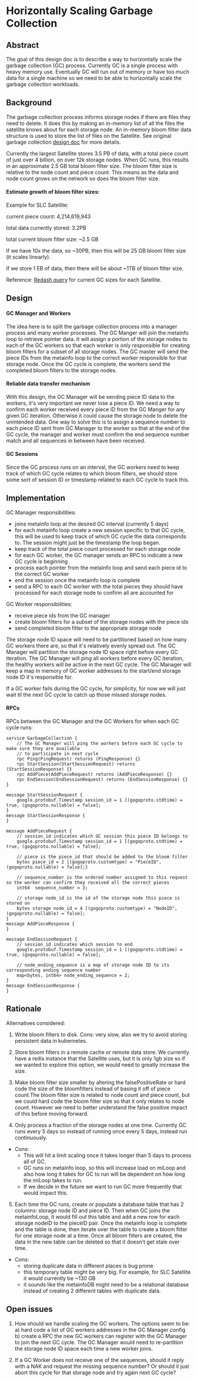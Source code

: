 # Horizontally Scaling Garbage Collection

## Abstract

The goal of this design doc is to describe a way to horizontally scale the garbage collection (GC) process. Currently GC is a single process with heavy memory use. Eventually GC will run out of memory or have too much data for a single machine so we need to be able to horizontally scale the garbage collection workloads.

## Background

The garbage collection process informs storage nodes if there are files they need to delete. It does this by making an in-memory list of all the files the satellite knows about for each storage node. An in-memory bloom filter data structure is used to store the list of files on the Satellite. See original garbage collection [design doc](garbage-collection.md) for more details.

Currently the largest Satellite stores 3.5 PB of data, with a total piece count of just over 4 billion, on over 12k storage nodes. When GC runs, this results in an approximate 2.5 GB total bloom filter size. The bloom filter size is relative to the node count and piece count. This means as the data and node count grows on the network so does the bloom filter size.

#### Estimate growth of bloom filter sizes:

Example for SLC Satellite:

current piece count: 4,214,619,943

total data currently stored: 3.2PB

total current bloom filter size: ~2.5 GB

If we have 10x the data, so ~30PB, then this will be 25 GB bloom filter size (it scales linearly).

If we store 1 EB of data, then there will be about ~1TB of bloom filter size.

Reference: [Redash query](https://redash.datasci.storj.io/queries/1224) for current GC sizes for each Satellite.

## Design

#### GC Manager and Workers
The idea here is to split the garbage collection process into a manager process and many worker processes. The GC Manger will join the metainfo loop to retrieve pointer data. It will assign a portion of the storage nodes to each of the GC workers so that each worker is only responsible for creating bloom filters for a subset of all storage nodes. The GC master will send the piece IDs from the metainfo loop to the correct worker responsible for that storage node. Once the GC cycle is complete, the workers send the completed bloom filters to the storage nodes.

#### Reliable data transfer mechanism
With this design, the GC Manager will be sending piece ID data to the workers, it's very important we never lose a piece ID. We need a way to confirm each worker received every piece ID from the GC Manger for any given GC iteration. Otherwise it could cause the storage node to delete the unintended data. One way to solve this is to assign a sequence number to each piece ID sent from GC Manager to the worker so that at the end of the GC cycle, the manager and worker must confirm the end sequence number match and all sequences in between have been received.

#### GC Sessions
Since the GC process runs on an interval, the GC workers need to keep track of which GC cycle relates to which bloom filters, we should store some sort of session ID or timestamp related to each GC cycle to track this.

## Implementation

GC Manager responsibilities:
- joins metainfo loop at the desired GC interval (currently 5 days)
- for each metainfo loop create a new session specific to that GC cycle, this will be used to keep track of which GC cycle the data corresponds to. The session might just be the timestamp the loop began.
- keep track of the total piece count processed for each storage node
- for each GC worker, the GC manager sends an RPC to indicate a new GC cycle is beginning
- process each pointer from the metainfo loop and send each piece id to the correct GC worker
- end the session once the metainfo loop is complete
- send a RPC to each GC worker with the total pieces they should have processed for each storage node to confirm all are accounted for

GC Worker responsibilities:
- receive piece ids from the GC manager
- create bloom filters for a subset of the storage nodes with the piece ids
- send completed bloom filter to the appropriate storage node

The storage node ID space will need to be partitioned based on how many GC workers there are, so that it's relatively evenly spread out. The GC Manager will partition the storage node ID space right before every GC iteration. The GC Manager will ping all workers before every GC iteration, the healthy workers will be active in the next GC cycle. The GC Manager will keep a map in memory of GC worker addresses to the start/end storage node ID it's responsible for.

If a GC worker fails during the GC cycle, for simplicity, for now we will just wait til the next GC cycle to catch up those missed storage nodes.

#### RPCs

RPCs between the GC Manager and the GC Workers for when each GC cycle runs:
```
service GarbageCollection {
    // The GC Manager will ping the workers before each GC cycle to make sure they are available
    // to participate in next cycle
    rpc Ping(PingRequest) returns (PingResponse) {}
    rpc StartSession(StartSessionRequest) returns (StartSessionResponse) {}
    rpc AddPiece(AddPieceRequest) returns (AddPieceResponse) {}
    rpc EndSession(EndSessionRequest) returns (EndSessionResponse) {}
}

message StartSessionRequest {
    google.protobuf.Timestamp session_id = 1 [(gogoproto.stdtime) = true, (gogoproto.nullable) = false];
}
message StartSessionResponse {
}

message AddPieceRequest {
    // session_id indicates which GC session this piece ID belongs to
    google.protobuf.Timestamp session_id = 1 [(gogoproto.stdtime) = true, (gogoproto.nullable) = false];

    // piece is the piece_id that should be added to the bloom filter
    bytes piece_id = 2 [(gogoproto.customtype) = "PieceID", (gogoproto.nullable) = false];}

    // sequence_number is the ordered number assigned to this request so the worker can confirm they received all the correct pieces
    int64  sequence_number = 3;

    // storage node_id is the id of the storage node this piece is stored on
    bytes storage node_id = 4 [(gogoproto.customtype) = "NodeID", (gogoproto.nullable) = false];
}
message AddPieceResponse {
}

message EndSessionRequest {
    // session_id indicates which session to end
    google.protobuf.Timestamp session_id = 1 [(gogoproto.stdtime) = true, (gogoproto.nullable) = false];

    // node_ending_sequence is a map of storage node ID to its corresponding ending sequence number
    map<bytes, int64> node_ending_sequence = 2;
}
message EndSessionResponse {
}
```

## Rationale

Alternatives considered:
1. Write bloom filters to disk. Cons: very slow, also we try to avoid storing persistent data in kubernetes.

2. Store bloom filters in a remote cache or remote data store. We currently have a redis instance that the Satellite uses, but it is only 1gb size so if we wanted to explore this option, we would need to greatly increase the size.

3. Make bloom filter size smaller by altering the falsePositiveRate or hard code the size of the bloomfilters instead of basing it off of piece count.The bloom filter size is related to node count and piece count, but we could hard code the bloom filter size so that it only relates to node count. However we need to better understand the false positive impact of this before moving forward.

4. Only process a fraction of the storage nodes at one time. Currently GC runs every 5 days so instead of running once every 5 days, instead run continuously.
- Cons:
  - This will hit a limit scaling once it takes longer than 5 days to process all of GC.
  - GC runs on metainfo loop, so this will increase load on miLoop and also how long it takes for GC to run will be dependent on how long the miLoop takes to run.
  - If we decide in the future we want to run GC more frequently that would impact this.

5. Each time the GC runs, create or populate a database table that has 2 columns: storage node ID and piece ID. Then when GC joins the metainfoLoop, it would fill out this table and add a new row for each storage nodeID to the pieceID pair. Once the metainfo loop is complete and the table is done, then iterate over the table to create a bloom filter for one storage node at a time. Once all bloom filters are created, the data in the new table can be deleted so that it doesn't get stale over time.
- Cons:
  - storing duplicate data in different places is bug prone
  - this temporary table might be very big. For example, for SLC Satellite it would currently be ~130 GB
  - it sounds like the metainfoDB might need to be a relational database instead of creating 2 different tables with duplicate data.

## Open issues

1. How should we handle scaling the GC workers. The options seem to be:
a) hard code a list of GC workers addresses in the GC Manager config
b) create a RPC the new GC workers can register with the GC Manager to join the next GC cycle. The GC Manager would need to re-partition the storage node ID space each time a new worker joins.

2. If a GC Worker does not receive one of the sequences, should it reply with a NAK and request the missing sequence number? Or should it just abort this cycle for that storage node and try again next GC cycle?
